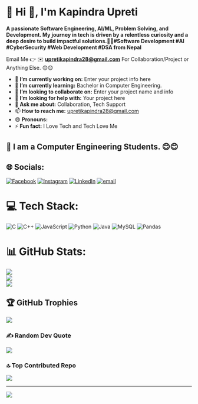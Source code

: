 # 💫 Hi 👋, I'm Kapindra Upreti

**A passionate Software Engineering, AI/ML, Problem Solving, and Development. My journey in tech is driven by a relentless curiosity and a deep desire to build impactful solutions.🧑‍💻#Software Development #AI #CyberSecurity #Web Development #DSA from Nepal**

Email Me 👉 ✉️ **upretikapindra28@gmail.com** For Collaboration/Project or Anything Else. 😊😊

- 🔭 **I’m currently working on:** Enter your project info here
- 🌱 **I’m currently learning:** Bachelor in Computer Engineering.
- 👯 **I’m looking to collaborate on:** Enter your project name and info
- 🤔 **I’m looking for help with:** Your project here
- 💬 **Ask me about:** Collaboration, Tech Support
- 📫 **How to reach me:** upretikapindra28@gmail.com
- 😄 **Pronouns:** 
- ⚡ **Fun fact:** I Love Tech and Tech Love Me

## 🔗 I am a Computer Engineering Students. 😊😊


## 🌐 Socials:
[![Facebook](https://img.shields.io/badge/Facebook-%231877F2.svg?logo=Facebook&logoColor=white)](https://facebook.com/https://www.facebook.com/profile.php?id=100071523920648&ref=_ig_profile_ac) [![Instagram](https://img.shields.io/badge/Instagram-%23E4405F.svg?logo=Instagram&logoColor=white)](https://instagram.com/_kapindra.02) [![LinkedIn](https://img.shields.io/badge/LinkedIn-%230077B5.svg?logo=linkedin&logoColor=white)](https://linkedin.com/in/https://www.linkedin.com/public-profile/settings?lipi=urn%3Ali%3Apage%3Ad_flagship3_profile_self_edit_contact-info%3BsUFK1MHDQMObOZh2r8hk9Q%3D%3D) [![email](https://img.shields.io/badge/Email-D14836?logo=gmail&logoColor=white)](mailto:upretikapindra28@gmail.com) 

# 💻 Tech Stack:
![C](https://img.shields.io/badge/c-%2300599C.svg?style=for-the-badge&logo=c&logoColor=white) ![C++](https://img.shields.io/badge/c++-%2300599C.svg?style=for-the-badge&logo=c%2B%2B&logoColor=white) ![JavaScript](https://img.shields.io/badge/javascript-%23323330.svg?style=for-the-badge&logo=javascript&logoColor=%23F7DF1E) ![Python](https://img.shields.io/badge/python-3670A0?style=for-the-badge&logo=python&logoColor=ffdd54) ![Java](https://img.shields.io/badge/java-%23ED8B00.svg?style=for-the-badge&logo=openjdk&logoColor=white) ![MySQL](https://img.shields.io/badge/mysql-4479A1.svg?style=for-the-badge&logo=mysql&logoColor=white) ![Pandas](https://img.shields.io/badge/pandas-%23150458.svg?style=for-the-badge&logo=pandas&logoColor=white)
# 📊 GitHub Stats:
![](https://github-readme-stats.vercel.app/api?username=kapindra28&theme=dark&hide_border=false&include_all_commits=false&count_private=false)<br/>
![](https://nirzak-streak-stats.vercel.app/?user=kapindra28&theme=dark&hide_border=false)<br/>
![](https://github-readme-stats.vercel.app/api/top-langs/?username=kapindra28&theme=dark&hide_border=false&include_all_commits=false&count_private=false&layout=compact)

## 🏆 GitHub Trophies
![](https://github-profile-trophy.vercel.app/?username=kapindra28&theme=transparent&no-frame=false&no-bg=false&margin-w=4)

### ✍️ Random Dev Quote
![](https://quotes-github-readme.vercel.app/api?type=horizontal&theme=dark)

### 🔝 Top Contributed Repo
![](https://github-contributor-stats.vercel.app/api?username=kapindra28&limit=5&theme=dark&combine_all_yearly_contributions=true)

---
[![](https://visitcount.itsvg.in/api?id=kapindra28&icon=0&color=0)](https://visitcount.itsvg.in)

<!-- Proudly created with GPRM ( https://gprm.itsvg.in ) -->
